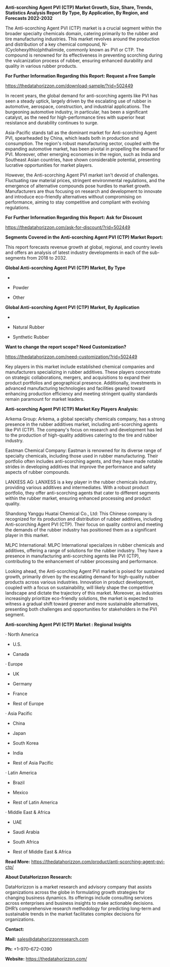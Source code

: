 **Anti-scorching Agent PVI (CTP) Market Growth, Size, Share, Trends,
Statistics Analysis Report By Type, By Application, By Region, and
Forecasts 2022-2032**

The Anti-scorching Agent PVI (CTP) market is a crucial segment within
the broader specialty chemicals domain, catering primarily to the rubber
and tire manufacturing industries. This market revolves around the
production and distribution of a key chemical compound,
N-(Cyclohexylthio)phthalimide, commonly known as PVI or CTP. The
compound is renowned for its effectiveness in preventing scorching
during the vulcanization process of rubber, ensuring enhanced durability
and quality in various rubber products.

**For Further Information Regarding this Report: Request a Free Sample**

<https://thedatahorizzon.com/download-sample/?rid=502449>

In recent years, the global demand for anti-scorching agents like PVI
has seen a steady uptick, largely driven by the escalating use of rubber
in automotive, aerospace, construction, and industrial applications. The
burgeoning automotive industry, in particular, has been a significant
catalyst, as the need for high-performance tires with superior heat
resistance and durability continues to surge.

Asia-Pacific stands tall as the dominant market for Anti-scorching Agent
PVI, spearheaded by China, which leads both in production and
consumption. The region's robust manufacturing sector, coupled with the
expanding automotive market, has been pivotal in propelling the demand
for PVI. Moreover, other emerging economies in the region, such as India
and Southeast Asian countries, have shown considerable potential,
presenting lucrative opportunities for market players.

However, the Anti-scorching Agent PVI market isn't devoid of challenges.
Fluctuating raw material prices, stringent environmental regulations,
and the emergence of alternative compounds pose hurdles to market
growth. Manufacturers are thus focusing on research and development to
innovate and introduce eco-friendly alternatives without compromising on
performance, aiming to stay competitive and compliant with evolving
regulations.

**For Further Information Regarding this Report: Ask for Discount**

<https://thedatahorizzon.com/ask-for-discount/?rid=502449>

**Segments Covered in the Anti-scorching Agent PVI (CTP) Market
Report:**

This report forecasts revenue growth at global, regional, and country
levels and offers an analysis of latest industry developments in each of
the sub-segments from 2018 to 2032.

**Global Anti-scorching Agent PVI (CTP) Market, By Type**

-   

-   Powder

-   Other

**Global Anti-scorching Agent PVI (CTP) Market, By Application**

-   

-   Natural Rubber

-   Synthetic Rubber

**Want to change the report scope? Need Customization?**

<https://thedatahorizzon.com/need-customization/?rid=502449>

Key players in this market include established chemical companies and
manufacturers specializing in rubber additives. These players
concentrate on strategic collaborations, mergers, and acquisitions to
expand their product portfolios and geographical presence. Additionally,
investments in advanced manufacturing technologies and facilities geared
toward enhancing production efficiency and meeting stringent quality
standards remain paramount for market leaders.

**Anti-scorching Agent PVI (CTP) Market Key Players Analysis:**

Arkema Group: Arkema, a global specialty chemicals company, has a strong
presence in the rubber additives market, including anti-scorching agents
like PVI (CTP). The company's focus on research and development has led
to the production of high-quality additives catering to the tire and
rubber industry.

Eastman Chemical Company: Eastman is renowned for its diverse range of
specialty chemicals, including those used in rubber manufacturing. Their
portfolio often includes anti-scorching agents, and they have made
notable strides in developing additives that improve the performance and
safety aspects of rubber compounds.

LANXESS AG: LANXESS is a key player in the rubber chemicals industry,
providing various additives and intermediates. With a robust product
portfolio, they offer anti-scorching agents that cater to different
segments within the rubber market, ensuring enhanced processing and
product quality.

Shandong Yanggu Huatai Chemical Co., Ltd: This Chinese company is
recognized for its production and distribution of rubber additives,
including Anti-scorching Agent PVI (CTP). Their focus on quality control
and meeting the demands of the rubber industry has positioned them as a
significant player in this market.

MLPC International: MLPC International specializes in rubber chemicals
and additives, offering a range of solutions for the rubber industry.
They have a presence in manufacturing anti-scorching agents like PVI
(CTP), contributing to the enhancement of rubber processing and
performance.

Looking ahead, the Anti-scorching Agent PVI market is poised for
sustained growth, primarily driven by the escalating demand for
high-quality rubber products across various industries. Innovation in
product development, coupled with a focus on sustainability, will likely
shape the competitive landscape and dictate the trajectory of this
market. Moreover, as industries increasingly prioritize eco-friendly
solutions, the market is expected to witness a gradual shift toward
greener and more sustainable alternatives, presenting both challenges
and opportunities for stakeholders in the PVI segment.

**Anti-scorching Agent PVI (CTP) Market : Regional Insights**

· North America

-   U.S.

-   Canada

· Europe

-   UK

-   Germany

-   France

-   Rest of Europe

· Asia Pacific

-   China

-   Japan

-   South Korea

-   India

-   Rest of Asia Pacific

· Latin America

-   Brazil

-   Mexico

-   Rest of Latin America

· Middle East & Africa

-   UAE

-   Saudi Arabia

-   South Africa

-   Rest of Middle East & Africa

**Read More:**
<https://thedatahorizzon.com/product/anti-scorching-agent-pvi-ctp/>

**About DataHorizzon Research:**

DataHorizzon is a market research and advisory company that assists
organizations across the globe in formulating growth strategies for
changing business dynamics. Its offerings include consulting services
across enterprises and business insights to make actionable decisions.
DHR’s comprehensive research methodology for predicting long-term and
sustainable trends in the market facilitates complex decisions for
organizations.

**Contact:**

**Mail:** <sales@datahorizzonresearch.com>

**Ph:** +1–970–672–0390

**Website:** <https://thedatahorizzon.com/>
